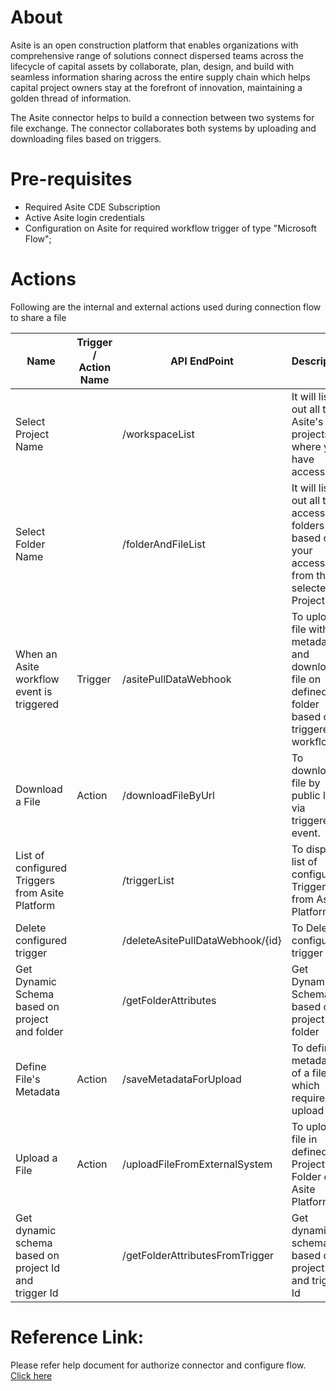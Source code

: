 # About

Asite is an open construction platform that enables organizations with comprehensive range of solutions connect dispersed teams across the lifecycle of capital assets by collaborate, plan, design, and build with seamless information sharing across the entire supply chain which helps capital project owners stay at the forefront of innovation, maintaining a golden thread of information.

The Asite connector helps to build a connection between two systems for file exchange. The connector collaborates both systems by uploading and downloading files based on triggers.

# Pre-requisites

- Required Asite CDE Subscription
- Active Asite login credentials
- Configuration on Asite for required workflow trigger of type "Microsoft Flow";

# Actions

Following are the internal and external actions used during connection flow to share a file

| **Name** | **Trigger / Action Name** | **API EndPoint** | **Description** | **Visibility** |
| -------- | ------------------------- | ---------------- | --------------- | -------------- |
| Select Project Name || /workspaceList | It will list out all the Asite's projects where you have access. | Internal |
| Select Folder Name || /folderAndFileList | It will list out all the accessible folders based on your access from the selected Project. | Internal |
| When an Asite workflow event is triggered | Trigger | /asitePullDataWebhook | To upload file with metadata and download file on defined folder based on triggered workflow. | Important |
| Download a File | Action | /downloadFileByUrl | To download a file by public link via triggered event. | Important |
| List of configured Triggers from Asite Platform | | /triggerList | To display list of configured Triggers from Asite Platform | Internal |
| Delete configured trigger || /deleteAsitePullDataWebhook/{id} | To Delete configured trigger | Internal |
| Get Dynamic Schema based on project and folder | | /getFolderAttributes | Get Dynamic Schema based on project and folder | Internal |
| Define File's Metadata | Action | /saveMetadataForUpload | To define metadata of a file which required to upload file | Important |
| Upload a File | Action | /uploadFileFromExternalSystem | To upload a file in defined Project and Folder on Asite Platform. | Important |
| Get dynamic schema based on project Id and trigger Id || /getFolderAttributesFromTrigger | Get dynamic schema based on project Id and trigger Id | Internal |

# Reference Link:

Please refer help document for authorize connector and configure flow. [Click here](https://adoddleqa2ak.asite.com/adoddle%20online%20help/Asite_Integration_via_Microsoft_Power_Automate.htm)
